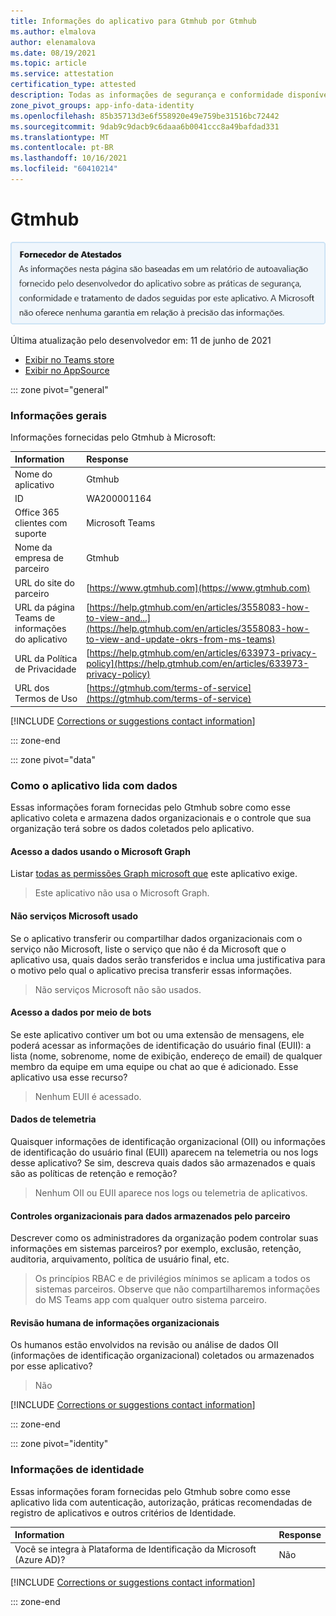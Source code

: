 ```yaml
---
title: Informações do aplicativo para Gtmhub por Gtmhub
ms.author: elmalova
author: elenamalova
ms.date: 08/19/2021
ms.topic: article
ms.service: attestation
certification_type: attested
description: Todas as informações de segurança e conformidade disponíveis para o Gtmhub, suas políticas de tratamento de dados, suas Microsoft Cloud App Security de catálogo de aplicativos e informações de segurança/conformidade no Registro STAR do CSA.
zone_pivot_groups: app-info-data-identity
ms.openlocfilehash: 85b35713d3e6f558920e49e759be31516bc72442
ms.sourcegitcommit: 9dab9c9dacb9c6daaa6b0041ccc8a49bafdad331
ms.translationtype: MT
ms.contentlocale: pt-BR
ms.lasthandoff: 10/16/2021
ms.locfileid: "60410214"
---
```

# <a name="gtmhub"></a>Gtmhub

<p></p>
<img alt="Publisher Attestation: The information on this page is based on a self-assessment report provided by the app developer on the security, compliance, and data handling practices followed by this app. Microsoft makes no guarantees regarding the accuracy of the information." src="../media/attested.png" width="650" />
<p>Última atualização pelo desenvolvedor em: 11 de junho de 2021</p>

* <a href="https://teams.microsoft.com/l/app/5fdd80e2-4d58-4c5c-ac85-356c1b2a0bba" target="_blank">Exibir no Teams store</a>
* <a href="https://appsource.microsoft.com/product/office/WA200001164" target="_blank">Exibir no AppSource</a>

::: zone pivot="general"

### <a name="general-information"></a>Informações gerais

Informações fornecidas pelo Gtmhub à Microsoft:

| **Information** | **Response** |
|:----------------|:-------------|
| Nome do aplicativo | Gtmhub |
| ID | WA200001164 |
| Office 365 clientes com suporte | Microsoft Teams |
| Nome da empresa de parceiro | Gtmhub |
| URL do site do parceiro | [https://www.gtmhub.com](https://www.gtmhub.com) |
| URL da página Teams de informações do aplicativo | [https://help.gtmhub.com/en/articles/3558083-how-to-view-and...](https://help.gtmhub.com/en/articles/3558083-how-to-view-and-update-okrs-from-ms-teams) |
| URL da Política de Privacidade | [https://help.gtmhub.com/en/articles/633973-privacy-policy](https://help.gtmhub.com/en/articles/633973-privacy-policy) |
| URL dos Termos de Uso | [https://gtmhub.com/terms-of-service](https://gtmhub.com/terms-of-service) |

 [!INCLUDE [Corrections or suggestions contact information](../includes/corrections-or-suggestions.md)]

::: zone-end

::: zone pivot="data"

### <a name="how-the-app-handles-data"></a>Como o aplicativo lida com dados

Essas informações foram fornecidas pelo Gtmhub sobre como esse aplicativo coleta e armazena dados organizacionais e o controle que sua organização terá sobre os dados coletados pelo aplicativo.

#### <a name="data-access-using-microsoft-graph"></a>Acesso a dados usando o Microsoft Graph

Listar [todas as permissões Graph microsoft que](https://docs.microsoft.com/graph/permissions-reference) este aplicativo exige.

>Este aplicativo não usa o Microsoft Graph.


#### <a name="non-microsoft-services-used"></a>Não serviços Microsoft usado

Se o aplicativo transferir ou compartilhar dados organizacionais com o serviço não Microsoft, liste o serviço que não é da Microsoft que o aplicativo usa, quais dados serão transferidos e inclua uma justificativa para o motivo pelo qual o aplicativo precisa transferir essas informações.

>Não serviços Microsoft não são usados.

#### <a name="data-access-via-bots"></a>Acesso a dados por meio de bots

Se este aplicativo contiver um bot ou uma extensão de mensagens, ele poderá acessar as informações de identificação do usuário final (EUII): a lista (nome, sobrenome, nome de exibição, endereço de email) de qualquer membro da equipe em uma equipe ou chat ao que é adicionado. Esse aplicativo usa esse recurso?

>Nenhum EUII é acessado.


#### <a name="telemetry-data"></a>Dados de telemetria

Quaisquer informações de identificação organizacional (OII) ou informações de identificação do usuário final (EUII) aparecem na telemetria ou nos logs desse aplicativo? Se sim, descreva quais dados são armazenados e quais são as políticas de retenção e remoção?

>Nenhum OII ou EUII aparece nos logs ou telemetria de aplicativos.

#### <a name="organizational-controls-for-data-stored-by-partner"></a>Controles organizacionais para dados armazenados pelo parceiro

Descrever como os administradores da organização podem controlar suas informações em sistemas parceiros? por exemplo, exclusão, retenção, auditoria, arquivamento, política de usuário final, etc.

>Os princípios RBAC e de privilégios mínimos se aplicam a todos os sistemas parceiros. Observe que não compartilharemos informações do MS Teams app com qualquer outro sistema parceiro.

#### <a name="human-review-of-organizational-information"></a>Revisão humana de informações organizacionais

Os humanos estão envolvidos na revisão ou análise de dados OII (informações de identificação organizacional) coletados ou armazenados por esse aplicativo?

>Não

[!INCLUDE [Corrections or suggestions contact information](../includes/corrections-or-suggestions.md)]

::: zone-end


::: zone pivot="identity"

### <a name="identity-information"></a>Informações de identidade

Essas informações foram fornecidas pelo Gtmhub sobre como esse aplicativo lida com autenticação, autorização, práticas recomendadas de registro de aplicativos e outros critérios de Identidade.

| **Information** | **Response** |
|:----------------|:-------------|
| Você se integra à Plataforma de Identificação da Microsoft (Azure AD)?  | Não |

[!INCLUDE [Corrections or suggestions contact information](../includes/corrections-or-suggestions.md)]

::: zone-end


